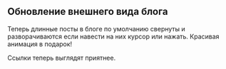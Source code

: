 ## Обновление внешнего вида блога
Теперь длинные посты в блоге по умолчанию свернуты и разворачиваются если навести на них курсор или нажать.
Красивая анимация в подарок!

Ссылки теперь выглядят приятнее.